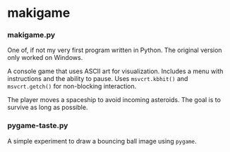 # makigame

### makigame.py

One of, if not my very first program written in Python. The original version only worked on Windows.

A console game that uses ASCII art for visualization. Includes a menu with instructions and the ability to pause. Uses `msvcrt.kbhit()` and `msvcrt.getch()` for non-blocking interaction.

The player moves a spaceship to avoid incoming asteroids. The goal is to survive as long as possible.

### pygame-taste.py

A simple experiment to draw a bouncing ball image using `pygame`.
